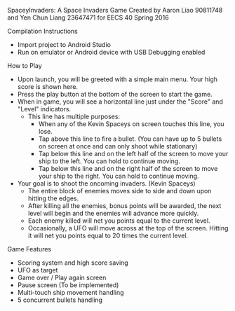 
SpaceyInvaders: A Space Invaders Game
Created by Aaron Liao 90811748 and Yen Chun Liang 23647471 for EECS 40 Spring 2016

Compilation Instructions
- Import project to Android Studio
- Run on emulator or Android device with USB Debugging enabled

How to Play
- Upon launch, you will be greeted with a simple main menu. Your high score is shown here.
- Press the play button at the bottom of the screen to start the game.
- When in game, you will see a horizontal line just under the "Score" and "Level" indicators.
  - This line has multiple purposes:
    - When any of the Kevin Spaceys on screen touches this line, you lose.
    - Tap above this line to fire a bullet. (You can have up to 5 bullets on screen at once and can only shoot while stationary)
    - Tap below this line and on the left half of the screen to move your ship to the left. You can hold to continue moving.
    - Tap below this line and on the right half of the screen to move your ship to the right. You can hold to continue moving.
- Your goal is to shoot the oncoming invaders. (Kevin Spaceys)
  - The entire block of enemies moves side to side and down upon hitting the edges.
  - After killing all the enemies, bonus points will be awarded, the next level will begin and the enemies will advance more quickly.
  - Each enemy killed will net you points equal to the current level.
  - Occasionally, a UFO will move across at the top of the screen. Hitting it will net you points equal to 20 times the current level.

Game Features
- Scoring system and high score saving
- UFO as target
- Game over / Play again screen
- Pause screen (To be implemented)
- Multi-touch ship movement handling
- 5 concurrent bullets handling
